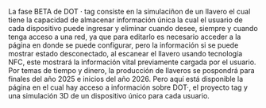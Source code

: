 La fase BETA de DOT · tag consiste en la simulaciñon de un llavero el cual tiene la capacidad de almacenar información única la cual el usuario de cada dispositivo puede ingresar y eliminar cuando desee, siempre y cuando tenga acceso a una red, ya que para editarlo es necesario acceder a la página en donde se puede configurar, pero la información si se puede mostrar estado desconectado, al escanear el llavero usando tecnología NFC, este mostrará la información vital previamente cargada por el usuario. Por temas de tiempo y dinero, la producción de llaveros se pospondrá para finales del año 2025 e inicios del año 2026. Pero aquí está disponible la página en el cual hay acceso a información sobre DOT·, el proyecto tag y una simulación 3D de un dispositivo único para cada usuario.

